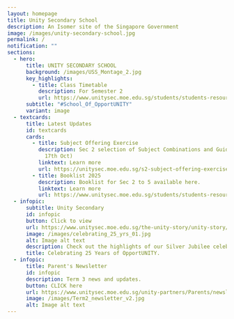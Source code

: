 ```yaml
---
layout: homepage
title: Unity Secondary School
description: An Isomer site of the Singapore Government
image: /images/unity-secondary-school.jpg
permalink: /
notification: ""
sections:
  - hero:
      title: UNITY SECONDARY SCHOOL
      background: /images/USS_Montage_2.jpg
      key_highlights:
        - title: Class Timetable
          description: For Semester 2
          url: https://www.unitysec.moe.edu.sg/students/students-resources/classtimetable/
      subtitle: "#School_Of_OpportUNITY"
      variant: image
  - textcards:
      title: Latest Updates
      id: textcards
      cards:
        - title: Subject Offering Exercise
          description: Sec 2 selection of Subject Combinations and Guidelines. (Updated on
            17th Oct)
          linktext: Learn more
          url: https://unitysec.moe.edu.sg/s2-subject-offering-exercise/
        - title: Booklist 2025
          description: Booklist for Sec 2 to 5 available here.
          linktext: Learn more
          url: https://www.unitysec.moe.edu.sg/students/students-resources/2025-booklist/
  - infopic:
      subtitle: Unity Secondary
      id: infopic
      button: Click to view
      url: https://www.unitysec.moe.edu.sg/the-unity-story/unity-story/
      image: /images/celebrating_25_yrs_01.jpg
      alt: Image alt text
      description: Check out the highlights of our Silver Jubilee celebration here.
      title: Celebrating 25 Years of OpportUNITY.
  - infopic:
      title: Parent's Newsletter
      id: infopic
      description: Term 3 news and updates.
      button: CLICK here
      url: https://www.unitysec.moe.edu.sg/unity-partners/Parents/newsletter/
      image: /images/Term2_newsletter_v2.jpg
      alt: Image alt text
---
```


